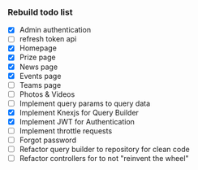 ### Rebuild todo list

- [x] Admin authentication
- [ ] refresh token api
- [x] Homepage
- [x] Prize page
- [x] News page
- [x] Events page
- [ ] Teams page
- [ ] Photos & Videos
- [ ] Implement query params to query data
- [x] Implement Knexjs for Query Builder
- [x] Implement JWT for Authentication
- [ ] Implement throttle requests
- [ ] Forgot password
- [ ] Refactor query builder to repository for clean code
- [ ] Refactor controllers for to not "reinvent the wheel"
